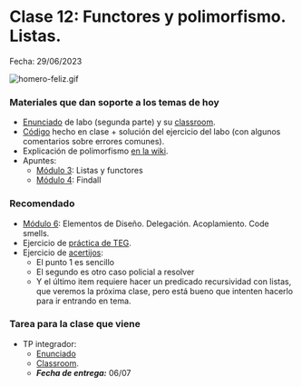 # Clase 12: Functores y polimorfismo. Listas.

Fecha: 29/06/2023

![homero-feliz.gif](../2021/assets/homero-feliz.gif)

### Materiales que dan soporte a los temas de hoy

* [Enunciado](https://docs.google.com/document/d/1p6C__cfmJEJsn4IEVfdc-2g1Te4Vr87YViASMacKP-4/edit) de labo (segunda parte) y su [classroom](https://classroom.github.com/a/FVRwbkgM).
* [Código](https://github.com/pdepjm/2023-l-practica-functores-listas/blob/main/programa.pl) hecho en clase + solución del ejercicio del labo (con algunos comentarios sobre errores comunes).
* Explicación de polimorfismo [en la wiki](https://wiki.uqbar.org/wiki/articles/polimorfismo-en-el-paradigma-logico.html).
* Apuntes:
  * [Módulo 3](https://docs.google.com/document/d/1I8Xvss7LBuUjV-GGiag7C8d9wa3vUB6B37Qi4LG-ts0/edit#heading=h.dr7shnx76bwb): Listas y functores
  * [Módulo 4](https://docs.google.com/document/d/1GGair_St5yWvItKRZH-FY_X2CdDREr60TrsV0zSiO5I/edit#heading=h.3a0qkoeg9mih): Findall

### Recomendado

* [Módulo 6](https://drive.google.com/open?id=1eWnjBoiQTRJKx4THhmPnGYbBWTDlgx4Fph18GPtIqC0): Elementos de Diseño. Delegación. Acoplamiento. Code smells.
* Ejercicio de [práctica de TEG](https://docs.google.com/document/d/12RK1DhOHEH9PgKYJo3zH_trn1fOn8jB9bg304ZLMXbQ/edit).
* Ejercicio de [acertijos](https://docs.google.com/document/d/1ceEtqSEAgIpGZ-qdx4qhevLr7nmU80H9Dn4DD5y1Rp4/edit):
  -  El punto 1 es sencillo
  -  El segundo es otro caso policial a resolver
  -  Y el último item requiere hacer un predicado recursividad con listas, que veremos la próxima clase, pero está bueno que intenten hacerlo para ir entrando en tema.
  
### Tarea para la clase que viene 

* TP integrador:
  * [Enunciado](https://docs.google.com/document/d/1zCWrMU9x8CQ_Vf0hkx5yw13lsGdU_MBMJQVmAuEW0oI/edit)
  * [Classroom](https://classroom.github.com/a/CVcU8h6k).
  * ***Fecha de entrega:*** 06/07
